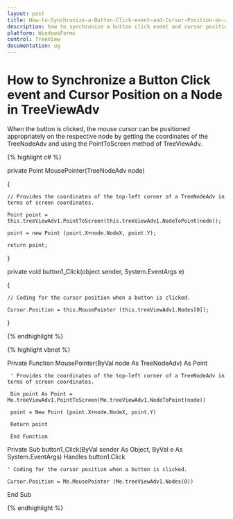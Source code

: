 ```yaml
---
layout: post
title: How-to-Synchronize-a-Button-Click-event-and-Cursor-Position-on-a-Node-in-TreeViewAdv | WindowsForms | Syncfusion
description: how to synchronize a button click event and cursor position on a node in treeviewadv
platform: WindowsForms
control: TreeView 
documentation: ug
---
```


# How to Synchronize a Button Click event and Cursor Position on a Node in TreeViewAdv

When the button is clicked, the mouse cursor can be positioned appropriately on the respective node by getting the coordinates of the TreeNodeAdv and using the PointToScreen method of TreeViewAdv.

{% highlight c# %}



private Point MousePointer(TreeNodeAdv node)

{

    // Provides the coordinates of the top-left corner of a TreeNodeAdv in terms of screen coordinates.

    Point point = this.treeViewAdv1.PointToScreen(this.treeViewAdv1.NodeToPoint(node));

    point = new Point (point.X+node.NodeX, point.Y);

    return point;

}

private void button1_Click(object sender, System.EventArgs e)

{  

    // Coding for the cursor position when a button is clicked.

    Cursor.Position = this.MousePointer (this.treeViewAdv1.Nodes[0]);

}

{% endhighlight %}

{% highlight vbnet %}



Private Function MousePointer(ByVal node As TreeNodeAdv) As Point

     ' Provides the coordinates of the top-left corner of a TreeNodeAdv in terms of screen coordinates.

     Dim point As Point = Me.treeViewAdv1.PointToScreen(Me.treeViewAdv1.NodeToPoint(node))

     point = New Point (point.X+node.NodeX, point.Y)

     Return point

     End Function

Private Sub button1_Click(ByVal sender As Object, ByVal e As System.EventArgs) Handles button1.Click

    ' Coding for the cursor position when a button is clicked.

    Cursor.Position = Me.MousePointer (Me.treeViewAdv1.Nodes(0))

End Sub

{% endhighlight %}


